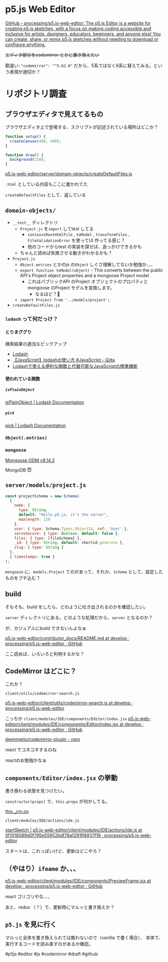 # p5.js Web Editor

[GitHub - processing/p5.js-web-editor: The p5.js Editor is a website for creating p5.js sketches, with a focus on making coding accessible and inclusive for artists, designers, educators, beginners, and anyone else! You can create, share, or remix p5.js sketches without needing to download or configure anything.](https://github.com/processing/p5.js-web-editor)

~~エディタ部分をcodemirror とかに置き換えたい~~

勘違い: `"codemirror": "^5.62.0"` だから、5系ではなく6系に替えてみる。という表現が適切か？


# リポジトリ調査

## ブラウザエディタで見えてるもの

ブラウザエディタ上で登場する、スクリプトが記述されている場所はどこか？

```js
function setup() {
  createCanvas(400, 400);
}

function draw() {
  background(220);
}
```

[p5.js-web-editor/server/domain-objects/createDefaultFiles.js](https://github.com/processing/p5.js-web-editor/blob/develop/server/domain-objects/createDefaultFiles.js "createDefaultFiles.js")


`.html` としている内容もここに書かれてた


`createDefaultFiles` として、返している

## `domain-objects/`

- `__test__` ディレクトリ
  - `Project.js` を`import` してtest してる
    - `containsRootHtmlFile` , `toModel` , `transformFiles` , `FileValidationError` を使ってUI 作ってる感じ？
    - 他のコードからtest の実装を探せば、追っかけできるかも
  - ちゃんと読めば失敗させる動きがわかるかも？
- `Project.js`
  - `Object.entries` とかのjs の`Object` しぐさ理解してないか勉強か、、、
  - `export function toModel(object)`
    - This converts between the public API's Project object properties and a mongoose Project model
    - これはパブリックAPI のProject オブジェクトのプロパティとmongoose のProject モデルを変換します。
      - なるほど？🤔
  - `import Project from '../models/project';`
- `createDefaultFiles.js`


### `lodash` って何だっけ？

#### とりまググり

検索結果の適当なピックアップ

- [Lodash](https://lodash.com/)
- [【JavaScript】lodashの使い方 #JavaScript - Qiita](https://qiita.com/sosomuse/items/a08e28def541c28458a0)
- [Lodashで使える便利な関数と代替可能なJavaScriptの標準機能](https://zenn.dev/cti1650/articles/lodash_functions)

#### 使われている関数

##### `isPlainObject`

[isPlainObject | Lodash Documentation](https://lodash.com/docs/4.17.15#isPlainObject)

##### `pick`

[pick | Lodash Documentation](https://lodash.com/docs/4.17.15#pick)

### `Object(.entries)`


### `mongoose`

[Mongoose ODM v8.14.2](https://mongoosejs.com/)

MongoDB 😇

## `server/models/project.js`


```js
const projectSchema = new Schema(
  {
    name: {
      type: String,
      default: "Hello p5.js, it's the server",
      maxlength: 128
    },
    user: { type: Schema.Types.ObjectId, ref: 'User' },
    serveSecure: { type: Boolean, default: false },
    files: { type: [fileSchema] },
    _id: { type: String, default: shortid.generate },
    slug: { type: String }
  },
  { timestamps: true }
);
```
`mongoose` に、`models.Project` てのがあって、それか、`Schema` として、設定したものをブチ込む？


## build 

そもそも、build をしたら、どのように吐き出されるのかを確認したい。

`server` ディレクトリにある。どのような処理だから、`server` となるのか？

が、カジュアルにbuild できないんよなぁ


[p5.js-web-editor/contributor_docs/README.md at develop · processing/p5.js-web-editor · GitHub](https://github.com/processing/p5.js-web-editor/blob/develop/contributor_docs/README.md)

ここ読めば、いろいろと判明するかな？


## CodeMirror はどこに？

これか？

`client/utils/codemirror-search.js`

[p5.js-web-editor/client/utils/codemirror-search.js at develop · processing/p5.js-web-editor](https://github.com/processing/p5.js-web-editor/blob/develop/client/utils/codemirror-search.js)


こっちか
`client/modules/IDE/components/Editor/index.jsx`
[p5.js-web-editor/client/modules/IDE/components/Editor/index.jsx at develop · processing/p5.js-web-editor · GitHub](https://github.com/processing/p5.js-web-editor/blob/develop/client/modules/IDE/components/Editor/index.jsx)

[@emmetio/codemirror-plugin - npm](https://www.npmjs.com/package/@emmetio/codemirror-plugin)

react でコネコネするのね

reactのお勉強かなぁ


## `components/Editor/index.jsx` の挙動


書き換わる状態を見つけたい。

`constructor(props)` で、`this.props` が何かしてる。

[this._cm.on](https://github.com/processing/p5.js-web-editor/blob/c175c1c8d21915b7a0838795cd25bf5f3ab05a96/client/modules/IDE/components/Editor/index.jsx#L191)


`client/modules/IDE/actions/ide.js`

[startSketch | p5.js-web-editor/client/modules/IDE/actions/ide.js at 0f1018089d0f795e55952bdf78a1291ff4937f19 · processing/p5.js-web-editor](https://github.com/processing/p5.js-web-editor/blob/0f1018089d0f795e55952bdf78a1291ff4937f19/client/modules/IDE/actions/ide.js#L251)


スタートは、これっぽいけど、更新はどこやろ？


## （やはり）`ifeame` か、、、

[p5.js-web-editor/client/modules/IDE/components/PreviewFrame.jsx at develop · processing/p5.js-web-editor · GitHub](https://github.com/processing/p5.js-web-editor/blob/develop/client/modules/IDE/components/PreviewFrame.jsx)


react ゴリゴリやな、、、


あと、redux （？）で、更新時にマルッと書き換えか？

## `p5.js` を見に行く

マルっと全体を書き換えられては敵わないので（vanilla で書く場合）、
本体で、実行するコードを読み直すのがあるか確認。





#p5js #editor #js #codemirror #draft #github 
